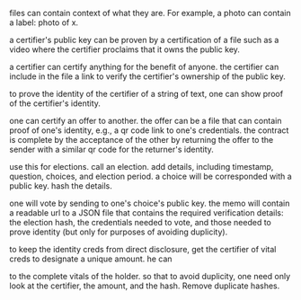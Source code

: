 files can contain context of what they are. For example, a photo can contain a label: photo of x.

a certifier's public key can be proven by a certification of a file such as a video where the certifier proclaims that it owns the public key.

a certifier can certify anything for the benefit of anyone. the certifier can include in the file a link to verify the certifier's ownership of the public key.

to prove the identity of the certifier of a string of text, one can show proof of the certifier's identity.

one can certify an offer to another. the offer can be a file that can contain proof of one's identity, e.g., a qr code link to one's credentials. the contract is complete by the acceptance of the other by returning the offer to the sender with a similar qr code for the returner's identity.

use this for elections. call an election. add details, including timestamp, question, choices, and election period. a choice will be corresponded with a public key. hash the details.

one will vote by sending to one's choice's public key. the memo will contain a readable url to a JSON file that contains the required verification details: the election hash, the credentials needed to vote, and those needed to prove identity (but only for purposes of avoiding duplicity).

to keep the identity creds from direct disclosure, get the certifier of vital creds to designate a unique amount. he can


to the complete vitals of the holder. so that to avoid duplicity, one need only look at the certifier, the amount, and the hash. Remove duplicate hashes.